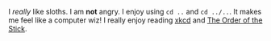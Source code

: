 I _really_ like sloths.
I am **not** angry.
I enjoy using ```cd ..``` and ```cd ../..```. It makes me feel like a computer wiz!
I really enjoy reading [xkcd](http://xkcd.com) and [The Order of the Stick](http://giantitp.com).


